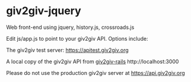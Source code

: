 giv2giv-jquery
==============

Web front-end using jquery, history.js, crossroads.js

Edit js/app.js to point to your giv2giv API. Options include:

The giv2giv test server:
https://apitest.giv2giv.org

A local copy of the giv2giv API from [giv2giv-rails](https://github.com/giv2giv/giv2giv-rails)
http://localhost:3000

Please do not use the production giv2giv server at https://api.giv2giv.org
